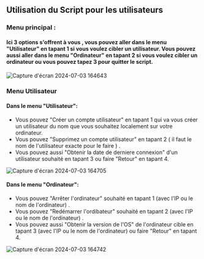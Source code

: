 ## Utilisation du Script pour les utilisateurs

### Menu principal :

#### Ici 3 options s'offrent à vous , vous pouvez aller dans le menu "Utilisateur" en tapant 1 si vous voulez cibler un utilisateur. Vous pouvez aussi aller dans le menu "Ordinateur" en tapant 2 si vous voulez cibler un ordinateur ou vous pouvez tapez 3 pour quitter le script.

![Capture d'écran 2024-07-03 164643](https://github.com/WildCodeSchool/tssr-2405-p2-g2-Scripting/assets/156552845/87a68ae3-9f1b-494c-a18c-c3c1ffe186e9)

### Menu Utilisateur

#### Dans le menu "Utilisateur": 

- Vous pouvez "Créer un compte utilisateur" en tapant 1 qui va vous créer un utilisateur du nom que vous souhaitez localement sur votre ordinateur.
- Vous pouvez "Supprimez un compte utilisateur" en tapant 2 ( il faut le nom de l'utilisateur exacte pour le faire ) .
- Vous pouvez aussi  "Obtenir la date de derniere connexion" d'un utilisateur souhaité en tapant 3 ou faire "Retour" en tapant 4.

![Capture d'écran 2024-07-03 164705](https://github.com/WildCodeSchool/tssr-2405-p2-g2-Scripting/assets/156552845/9f85d529-5e9c-4e57-860b-b9de2e381e91)

#### Dans le menu "Ordinateur": 

- Vous pouvez "Arrêter l'ordinateur" souhaité en tapant 1 (avec l'IP ou le nom de l'ordinateur) .
- Vous pouvez "Redémarrer l'ordibateur" souhaité en tapant 2 (avec l'IP ou le nom de l'ordinateur) .
- Vous pouvez aussi  "Obtenir la version de l'OS" de l'ordinateur cible en tapant 3 (avec l'IP ou le nom de l'ordinateur) ou faire "Retour" en tapant 4.

![Capture d'écran 2024-07-03 164742](https://github.com/WildCodeSchool/tssr-2405-p2-g2-Scripting/assets/156552845/f1414c6d-75e1-4568-ade2-21982b18551a)
